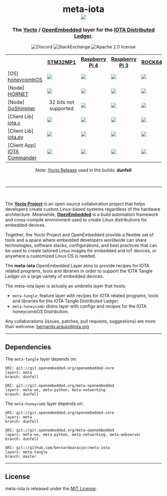 <h1 align="center">
  meta-iota <br>
  <img src="https://github.com/bernardoaraujor/meta-iota/raw/master/meta-iota.png">
</h1>

<h3 align="center">
The <a href="https://yoctoproject.org">Yocto</a> / <a href="http://www.openembedded.org">OpenEmbedded</a> layer for the <a href="https://www.iota.org/" target="blank">IOTA Distributed Ledger</a>.
</h3>

<p align="center">
<a href="https://discord.iota.org/" style="text-decoration:none;"><img src="https://img.shields.io/badge/Discord-9cf.svg?logo=discord" alt="Discord"></a>
    <a href="https://iota.stackexchange.com/" style="text-decoration:none;"><img src="https://img.shields.io/badge/StackExchange-9cf.svg?logo=stackexchange" alt="StackExchange"></a>
<a href="https://github.com/iotaledger/meta-iota/blob/master/COPYING.MIT" style="text-decoration:none;"><img src="https://img.shields.io/badge/license-MIT-blue.svg?style=flat-square" alt="Apache 2.0 license"></a>
</p>

<table>
 <tr>
   <th></th>
   <th><a href="https://github.com/STMicroelectronics/meta-st-stm32mp/blob/thud/conf/machine/stm32mp1.conf">STM32MP1</a></th>
   <th><a href="https://github.com/agherzan/meta-raspberrypi/blob/master/conf/machine/raspberrypi4-64.conf">Raspberry Pi 4</a></th>
   <th><a href="https://github.com/agherzan/meta-raspberrypi/blob/master/conf/machine/raspberrypi3-64.confstmic">Raspberry Pi 3</a></th>
   <th><a href="https://github.com/bernardoaraujor/meta-rock64/blob/master/conf/machine/rock64.conf">ROCK64</a></th>
   <th><a href="http://git.yoctoproject.org/cgit/cgit.cgi/meta-yocto/tree/meta-yocto-bsp/conf/machine/genericx86-64.conf?h=master">x86-64</a></th>
 </tr>
 <tr>
   <td>[OS]  <a href="https://honeycombOS.github.io">honeycombOS</a></td>
   <td><a href='http://honeycombOS.iota.cafe:8080/job/honeycombOS-stm32mp1/'><img src='http://honeycombOS.iota.cafe:8080/buildStatus/icon?job=honeycombOS-stm32mp1'></a></a></td>
   <td><a href='http://honeycombOS.iota.cafe:8080/job/honeycombOS-raspberrypi4/'><img src='http://honeycombOS.iota.cafe:8080/buildStatus/icon?job=honeycombOS-raspberrypi4'></a></td>
   <td><a href='http://honeycombOS.iota.cafe:8080/job/honeycombOS-raspberrypi3/'><img src='http://honeycombOS.iota.cafe:8080/buildStatus/icon?job=honeycombOS-raspberrypi3'></a></td>
   <td><a href='http://honeycombOS.iota.cafe:8080/job/honeycombOS-rock64/'><img src='http://honeycombOS.iota.cafe:8080/buildStatus/icon?job=honeycombOS-rock64'></a></td>
   <td><a href='http://honeycombOS.iota.cafe:8080/job/honeycombOS-genericx86-64/'><img src='http://honeycombOS.iota.cafe:8080/buildStatus/icon?job=honeycombOS-genericx86-64'></a></td>
 </tr>
 <tr>
   <td>[Node] <a href="https://github.com/gohornet/hornet">HORNET</a></td>
   <td><a href='http://honeycombOS.iota.cafe:8080/job/hornet-stm32mp1/'><img src='http://honeycombOS.iota.cafe:8080/buildStatus/icon?job=hornet-stm32mp1'></a></td>
   <td><a href='http://honeycombOS.iota.cafe:8080/job/hornet-raspberrypi4/'><img src='http://honeycombOS.iota.cafe:8080/buildStatus/icon?job=hornet-raspberrypi4'></a></td>
   <td><a href='http://honeycombOS.iota.cafe:8080/job/hornet-raspberrypi3/'><img src='http://honeycombOS.iota.cafe:8080/buildStatus/icon?job=hornet-raspberrypi3'></a></td>
   <td><a href='http://honeycombOS.iota.cafe:8080/job/hornet-rock64/'><img src='http://honeycombOS.iota.cafe:8080/buildStatus/icon?job=hornet-rock64'></a></td>
   <td><a href='http://honeycombOS.iota.cafe:8080/job/hornet-genericx86-64/'><img src='http://honeycombOS.iota.cafe:8080/buildStatus/icon?job=hornet-genericx86-64'></a></td>
 </tr>
 <tr>
   <td>[Node] <a href="https://github.com/iotaledger/goshimmer">GoShimmer</a></td>
   <td align="center">32 bits not supported</td>
   <td><a href='http://honeycombOS.iota.cafe:8080/job/goshimmer-raspberrypi4/'><img src='http://honeycombOS.iota.cafe:8080/buildStatus/icon?job=goshimmer-raspberrypi4'></a></td>
   <td><a href='http://honeycombOS.iota.cafe:8080/job/goshimmer-raspberrypi3/'><img src='http://honeycombOS.iota.cafe:8080/buildStatus/icon?job=goshimmer-raspberrypi3'></a></td>
   <td><a href='http://honeycombOS.iota.cafe:8080/job/goshimmer-rock64/'><img src='http://honeycombOS.iota.cafe:8080/buildStatus/icon?job=goshimmer-rock64'></a></td>
   <td><a href='http://honeycombOS.iota.cafe:8080/job/goshimmer-genericx86-64/'><img src='http://honeycombOS.iota.cafe:8080/buildStatus/icon?job=goshimmer-genericx86-64'></a></td>
 </tr>
 <tr>
   <td>[Client Lib] <a href="https://github.com/iotaledger/iota.c">iota.c</a></td>
   <td><a href='http://honeycombOS.iota.cafe:8080/job/iota.c-stm32mp1/'><img src='http://honeycombOS.iota.cafe:8080/buildStatus/icon?job=iota.c-stm32mp1'></a></td>
   <td><a href='http://honeycombOS.iota.cafe:8080/job/iota.c-raspberrypi4/'><img src='http://honeycombOS.iota.cafe:8080/buildStatus/icon?job=iota.c-raspberrypi4'></a></td>
   <td><a href='http://honeycombOS.iota.cafe:8080/job/iota.c-raspberrypi3/'><img src='http://honeycombOS.iota.cafe:8080/buildStatus/icon?job=iota.c-raspberrypi3'></a></td>
   <td><a href='http://honeycombOS.iota.cafe:8080/job/iota.c-rock64/'><img src='http://honeycombOS.iota.cafe:8080/buildStatus/icon?job=iota.c-rock64'></a></td>
   <td><a href='http://honeycombOS.iota.cafe:8080/job/iota.c-genericx86-64/'><img src='http://honeycombOS.iota.cafe:8080/buildStatus/icon?job=iota.c-genericx86-64'></a></td>
 </tr>
 <tr>
   <td>[Client Lib] <a href="https://github.com/iotaledger/iota.py">iota.py</a></td>
   <td><a href='http://honeycombOS.iota.cafe:8080/job/iota.py-stm32mp1/'><img src='http://honeycombOS.iota.cafe:8080/buildStatus/icon?job=iota.py-stm32mp1'></a></td>
   <td><a href='http://honeycombOS.iota.cafe:8080/job/iota.py-raspberrypi4/'><img src='http://honeycombOS.iota.cafe:8080/buildStatus/icon?job=iota.py-raspberrypi4'></a></td>
   <td><a href='http://honeycombOS.iota.cafe:8080/job/iota.py-raspberrypi3/'><img src='http://honeycombOS.iota.cafe:8080/buildStatus/icon?job=iota.py-raspberrypi3'></a></td>
   <td><a href='http://honeycombOS.iota.cafe:8080/job/iota.py-rock64/'><img src='http://honeycombOS.iota.cafe:8080/buildStatus/icon?job=iota.py-rock64'></a></td>
   <td><a href='http://honeycombOS.iota.cafe:8080/job/iota.py-genericx86-64/'><img src='http://honeycombOS.iota.cafe:8080/buildStatus/icon?job=iota.py-genericx86-64'></a></td>
 </tr>
 <tr>
   <td>[Client App] <a href="https://github.com/oopsmonk/iota_cmder">IOTA Commander</a></td>
   <td><a href='http://honeycombOS.iota.cafe:8080/job/iota_cmder-stm32mp1/'><img src='http://honeycombOS.iota.cafe:8080/buildStatus/icon?job=iota_cmder-stm32mp1'></a></td>
   <td><a href='http://honeycombOS.iota.cafe:8080/job/iota_cmder-raspberrypi4/'><img src='http://honeycombOS.iota.cafe:8080/buildStatus/icon?job=iota_cmder-raspberrypi4'></a></td>
   <td><a href='http://honeycombOS.iota.cafe:8080/job/iota_cmder-raspberrypi3/'><img src='http://honeycombOS.iota.cafe:8080/buildStatus/icon?job=iota_cmder-raspberrypi3'></a></td>
   <td><a href='http://honeycombOS.iota.cafe:8080/job/iota_cmder-rock64/'><img src='http://honeycombOS.iota.cafe:8080/buildStatus/icon?job=iota_cmder-rock64'></a></td>
   <td><a href='http://honeycombOS.iota.cafe:8080/job/iota_cmder-genericx86-64/'><img src='http://honeycombOS.iota.cafe:8080/buildStatus/icon?job=iota_cmder-genericx86-64'></a></td>
 </tr>
</table>
<p align="center">Note: <a href="https://wiki.yoctoproject.org/wiki/Releases">Yocto Release</a> used in the builds: <b>dunfell</b></p>
<br>

---
<br>

The [**Yocto Project**](https://www.yoctoproject.org/) is an open source collaboration project that helps developers create custom Linux-based systems regardless of the hardware architecture. Meanwhile, [**OpenEmbedded**](http://www.openembedded.org/wiki/Main_Page) is a build automation framework and cross-compile environment used to create Linux distributions for embedded devices.

Together, the Yocto Project and OpenEmbedded provide a flexible set of tools and a space where embedded developers worldwide can share technologies, software stacks, configurations, and best practices that can be used to create tailored Linux images for embedded and IoT devices, or anywhere a customized Linux OS is needed.

The **meta-iota** OpenEmbedded Layer aims to provide recipes for IOTA related programs, tools and libraries in order to support the IOTA Tangle Ledger on a large variety of embedded devices.

The meta-iota layer is actually an umbrella layer that hosts:
 - `meta-tangle`: feature layer with recipes for IOTA related programs, tools and libraries for the IOTA Tangle Distributed Ledger.
 - `meta-honeycomb`: distro layer with configs and recipes for the IOTA honeycombOS Distribution.

Any collaborations (issues, patches, pull requests, suggestions) are more than welcome: <bernardo.araujo@iota.org>

---
## Dependencies

The `meta-tangle` layer depends on:

	URI: git://git.openembedded.org/openembedded-core
	layers: meta
	branch: dunfell

	URI: git://git.openembedded.org/meta-openembedded
	layers: meta-oe, meta-python, meta-networking
	branch: dunfell

The `meta-honeycomb` layer depends on:

	URI: git://git.openembedded.org/openembedded-core
	layers: meta
	branch: dunfell

	URI: git://git.openembedded.org/meta-openembedded
	layers: meta-oe, meta-python, meta-networking, meta-webserver
	branch: dunfell

	URI: git://github.com/bernardoaraujor/meta-iota
	layers: meta-tangle
	branch: master

---
## License

meta-iota is released under the [MIT License](https://github.com/bernardoaraujor/meta-iota/blob/master/COPYING.MIT).
